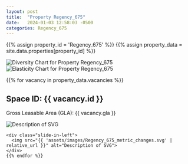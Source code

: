```yaml
---
layout: post
title:  "Property Regency_675"
date:   2024-01-03 12:58:03 -0500
categories: Regency_675
---
```


{{% assign property_id = 'Regency_675' %}}
{{% assign property_data = site.data.properties[property_id] %}}

<div class="slide-in-left">
  <img src="{{ 'assets/images/Regency_675_diversity.svg' | relative_url }}" alt="Diversity Chart for Property Regency_675">
</div>

<!-- Slide-in SVG image -->
<div class="slide-in-left">
  <img src="{{ 'assets/images/Regency_675_elasticity.svg' | relative_url }}" alt="Elasticity Chart for Property Regency_675">
</div>

{{% for vacancy in property_data.vacancies %}}
  <h2>Space ID: {{ vacancy.id }}</h2>
  <p>Gross Leasable Area (GLA): {{ vacancy.gla }}</p>

   <div class="slide-in-left">
      <img src="{{ 'assets/images/Regency_675_cotenant_impact.svg' | relative_url }}" alt="Description of SVG">
    </div>

    <div class="slide-in-left">
      <img src="{{ 'assets/images/Regency_675_metric_changes.svg' | relative_url }}" alt="Description of SVG">
    </div>
    {{% endfor %}}    
